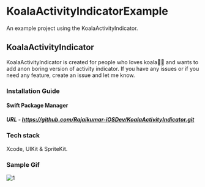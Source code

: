 # KoalaActivityIndicatorExample

An example project using the KoalaActivityIndicator. 

## KoalaActivityIndicator

KoalaActivityIndicator is created for people who loves koala🐨💙 and wants to add anon boring version of activity indicator.
If you have any issues or if you need any feature, create an issue and let me know.

### Installation Guide

#### Swift Package Manager

##### URL - https://github.com/Rajaikumar-iOSDev/KoalaActivityIndicator.git

### Tech stack

Xcode, UIKit & SpriteKit.

### Sample Gif


![1](https://github.com/Rajaikumar-iOSDev/KoalaActivityIndicatorExample/blob/main/Koala%20Activity%20Indicator.gif)

